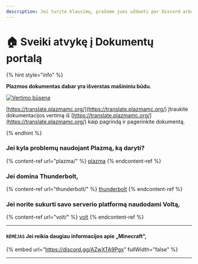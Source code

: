 ```yaml
---
description: Jei turite klausimų, prašome juos užduoti per Discord arba GitHub Issues.
---
```


# 🏠 Sveiki atvykę į Dokumentų portalą

{% hint style="info" %}

**Plazmos dokumentas dabar yra išverstas mašininiu būdu.**

[![Vertimo būsena](https://badge.plazmamc.org/internal/crowdin)](https://translate.plazmamc.org/)

[https://translate.plazmamc.org/](https://translate.plazmamc.org/) Įtraukite dokumentacijos vertimą iš [https://translate.plazmamc.org/](https://translate.plazmamc.org/) kaip pagrindą ir pagerinkite dokumentą.

{% endhint %}

### Jei kyla problemų naudojant Plazmą, ką daryti?

{% content-ref url="plazma/" %}
[plazma](plazma/)
{% endcontent-ref %}

### Jei domina Thunderbolt,

{% content-ref url="thunderbolt/" %}
[thunderbolt](thunderbolt/)
{% endcontent-ref %}

### Jei norite sukurti savo serverio platformą naudodami Voltą,

{% content-ref url="volt/" %}
[volt](volt/)
{% endcontent-ref %}

***

#### `RĖMĖJAS` Jei reikia daugiau informacijos apie „Minecraft“, <a href="#etc-1" id="etc-1"></a>

{% embed url="https://discord.gg/AZwXTA9Pgx" fullWidth="false" %}

***
